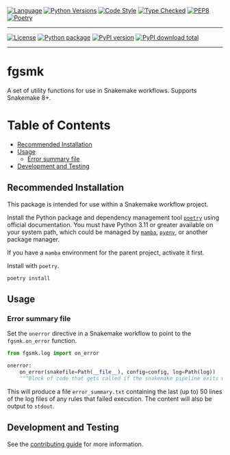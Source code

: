 
[![Language][language-badge]][language-link]
[![Python Versions][python-versions-badge]][python-versions-link]
[![Code Style][code-style-badge]][code-style-link]
[![Type Checked][type-checking-badge]][type-checking-link]
[![PEP8][pep-8-badge]][pep-8-link]
[![Poetry][poetry-badge]][poetry-link]

---

[![License][license-badge]][license-link]
[![Python package][python-package-badge]][python-package-link]
[![PyPI version][pypi-badge]][pypi-link]
[![PyPI download total][pypi-downloads-badge]][pypi-downloads-link]

---
[language-badge]:        http://img.shields.io/badge/language-python-brightgreen
[language-link]:         http://www.python.org/
[python-versions-badge]: https://img.shields.io/badge/python-3.11_|_3.12-blue
[python-versions-link]:  https://github.com/fulcrumgenomics/fgsmk/blob/main/pyproject.toml
[code-style-badge]:      https://img.shields.io/endpoint?url=https://raw.githubusercontent.com/astral-sh/ruff/main/assets/badge/v2.json
[code-style-link]:       https://docs.astral.sh/ruff/
[type-checking-badge]:   http://www.mypy-lang.org/static/mypy_badge.svg
[type-checking-link]:    http://mypy-lang.org/
[pep-8-badge]:           https://img.shields.io/badge/code%20style-pep8-brightgreen
[pep-8-link]:            https://www.python.org/dev/peps/pep-0008/
[poetry-badge]:          https://img.shields.io/endpoint?url=https://python-poetry.org/badge/v0.json
[poetry-link]:           https://python-poetry.org/
[license-badge]:         https://img.shields.io/badge/license-MIT-blue
[license-link]:          https://github.com/fulcrumgenomics/fgsmk/blob/main/LICENSE
[python-package-badge]:  https://github.com/fulcrumgenomics/fgsmk/actions/workflows/python_package.yml/badge.svg?branch=main
[python-package-link]:   https://github.com/fulcrumgenomics/fgsmk/actions/workflows/python_package.yml
[pypi-badge]:            https://badge.fury.io/py/fgsmk.svg
[pypi-link]:             https://pypi.python.org/pypi/fgsmk
[pypi-downloads-badge]:  https://img.shields.io/pypi/dm/fgsmk
[pypi-downloads-link]:   https://pypi.python.org/pypi/fgsmk

# fgsmk

A set of utility functions for use in Snakemake workflows. Supports Snakemake 8+.

Table of Contents
=================

* [Recommended Installation](#recommended-installation)
* [Usage](#usage)
   * [Error summary file](#error-summary-file)
* [Development and Testing](#development-and-testing)

## Recommended Installation

This package is intended for use within a Snakemake workflow project.

Install the Python package and dependency management tool [`poetry`](https://python-poetry.org/docs/#installation) using official documentation.
You must have Python 3.11 or greater available on your system path, which could be managed by [`mamba`](https://mamba.readthedocs.io/en/latest/installation/mamba-installation.html), [`pyenv`](https://github.com/pyenv/pyenv), or another package manager.

If you have a `mamba` environment for the parent project, activate it first.

Install with `poetry`.

```console
poetry install
```

## Usage

### Error summary file

Set the `onerror` directive in a Snakemake workflow to point to the `fgsmk.on_error` function.

```python
from fgsmk.log import on_error

onerror:
    on_error(snakefile=Path(__file__), config=config, log=Path(log))
    """Block of code that gets called if the snakemake pipeline exits with an error."""
```

This will produce a file `error_summary.txt` containing the last (up to) 50 lines of the log files of any rules that failed execution.
The content will also be output to `stdout`.

## Development and Testing

See the [contributing guide](https://github.com/fulcrumgenomics/fgsmk/blob/main/CONTRIBUTING.md) for more information.
